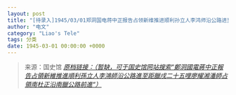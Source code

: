```yaml
---
layout: post
title: "[待录入]1945/03/01郑洞国电蒋中正报告占领新维推进顺利孙立人李鸿师沿公路进至距腊戌二十五哩廖耀湘潘师占领南杜正沿南腊公路前进"
author: "电文"
category: "Liao's Tele"
tags: 分类
date: 1945-03-01 00:00:00 +0000
---
```

> 来源：国史馆 [*原档链接：（暂缺，可于国史馆网站搜索“鄭洞國電蔣中正報告占領新維推進順利孫立人李鴻師沿公路進至距臘戌二十五哩廖耀湘潘師占領南杜正沿南臘公路前進“）*]()
